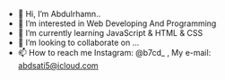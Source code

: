 - 👋 Hi, I’m Abdulrhamn..
- 👀 I’m interested in Web Developing And Programming
- 🌱 I’m currently learning JavaScript & HTML & CSS
- 💞️ I’m looking to collaborate on ...
- 📫 How to reach me Instagram: @b7cd_ , My e-mail: abdsati5@icloud.com

<!---
B7CD/B7CD is a ✨ special ✨ repository because its `README.md` (this file) appears on your GitHub profile.
You can click the Preview link to take a look at your changes.
--->
